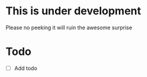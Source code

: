 # This is under development
Please no peeking it will ruin the awesome surprise

# Todo
- [ ] Add todo